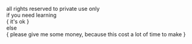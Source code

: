 all rights reserved to private use only  
if you need learning  
  { it's ok }  
else  
  { please give me some money, because this cost a lot of time to make }  